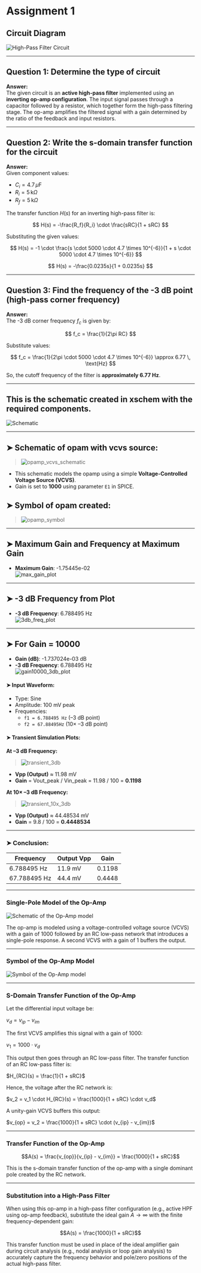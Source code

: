 # Assignment 1

## Circuit Diagram
![High-Pass Filter Circuit](./imagesas1/Fig-d5-1-highPass.png)

---

## Question 1: Determine the type of circuit

**Answer:**  
The given circuit is an **active high-pass filter** implemented using an **inverting op-amp configuration**. The input signal passes through a capacitor followed by a resistor, which together form the high-pass filtering stage. The op-amp amplifies the filtered signal with a gain determined by the ratio of the feedback and input resistors.

---

## Question 2: Write the s-domain transfer function for the circuit

**Answer:**  
Given component values:
- $C_i = 4.7 \, \mu\text{F}$
- $R_i = 5 \, \text{k}\Omega$
- $R_f = 5 \, \text{k}\Omega$

The transfer function $H(s)$ for an inverting high-pass filter is:

$$
H(s) = -\frac{R_f}{R_i} \cdot \frac{sRC}{1 + sRC}
$$

Substituting the given values:

$$
H(s) = -1 \cdot \frac{s \cdot 5000 \cdot 4.7 \times 10^{-6}}{1 + s \cdot 5000 \cdot 4.7 \times 10^{-6}}
$$

$$
H(s) = -\frac{0.0235s}{1 + 0.0235s}
$$

---

## Question 3: Find the frequency of the -3 dB point (high-pass corner frequency)

**Answer:**  
The -3 dB corner frequency $f_c$ is given by:

$$
f_c = \frac{1}{2\pi RC}
$$

Substitute values:

$$
f_c = \frac{1}{2\pi \cdot 5000 \cdot 4.7 \times 10^{-6}} \approx 6.77 \, \text{Hz}
$$

So, the cutoff frequency of the filter is **approximately 6.77 Hz**.

---

## This is the schematic created in xschem with the required components.

![Schematic](<./imagesas1/Picture5.png>)

---

## ➤ Schematic of opam with vcvs source:

> ![opamp_vcvs_schematic](imagesas1/symmaticvcvsopam.png)

- This schematic models the opamp using a simple **Voltage-Controlled Voltage Source (VCVS)**.
- Gain is set to **1000** using parameter `E1` in SPICE.

## ➤ Symbol of opam created:

> ![opamp_symbol](imagesas1/symbolvsvsopam.png)

---

## ➤ Maximum Gain and Frequency at Maximum Gain  
- **Maximum Gain**: -1.75445e-02  
![max_gain_plot](imagesas1/hpmaxgain.png)

---

## ➤ -3 dB Frequency from Plot  
- **-3 dB Frequency**: 6.788495 Hz  
![3db_freq_plot](imagesas1/3b_freq.png)

---

## ➤ For Gain = 10000  
- **Gain (dB)**: -1.737024e-03 dB  
- **-3 dB Frequency**: 6.788495 Hz  
![gain10000_3db_plot](imagesas1/10000_gain.png)

#### ➤ Input Waveform:

- Type: Sine
- Amplitude: 100 mV peak
- Frequencies:
  - `f1 = 6.788495 Hz` (–3 dB point)
  - `f2 = 67.88495Hz` (10× –3 dB point)

#### ➤ Transient Simulation Plots:

**At –3 dB Frequency:**

> ![transient_3db](imagesas1/transiant3db.png)

- **Vpp (Output)** ≈ 11.98 mV
- **Gain** = Vout_peak / Vin_peak = 11.98 / 100 = **0.1198**

**At 10× –3 dB Frequency:**

> ![transient_10x_3db](imagesas1/trasiant100_3db.png)

- **Vpp (Output)** ≈ 44.48534 mV
- **Gain** = 9.8 / 100 = **0.4448534**

---

### ➤ Conclusion:

| Frequency      | Output Vpp | Gain     |
|----------------|------------|----------|
| 6.788495 Hz    | 11.9 mV    | 0.1198   |
| 67.788495 Hz   | 44.4 mV    | 0.4448   |

---

### Single-Pole Model of the Op-Amp

<!-- Insert image of the schematic of the Op-Amp model here -->
![Schematic of the Op-Amp model](./path-to-your-image/schematic.png)

The op-amp is modeled using a voltage-controlled voltage source (VCVS) with a gain of 1000 followed by an RC low-pass network that introduces a single-pole response. A second VCVS with a gain of 1 buffers the output.

---

### Symbol of the Op-Amp Model

<!-- Insert image of the symbol of the Op-Amp model here -->
![Symbol of the Op-Amp model](./path-to-your-image/symbol.png)

---

### S-Domain Transfer Function of the Op-Amp

Let the differential input voltage be:

$v_d = v_{ip} - v_{im}$

The first VCVS amplifies this signal with a gain of 1000:

$v_1 = 1000 \cdot v_d$

This output then goes through an RC low-pass filter. The transfer function of an RC low-pass filter is:

$H_{RC}(s) = \frac{1}{1 + sRC}$

Hence, the voltage after the RC network is:

$v_2 = v_1 \cdot H_{RC}(s) = \frac{1000}{1 + sRC} \cdot v_d$

A unity-gain VCVS buffers this output:

$v_{op} = v_2 = \frac{1000}{1 + sRC} \cdot (v_{ip} - v_{im})$

---

### Transfer Function of the Op-Amp

$$A(s) = \frac{v_{op}}{v_{ip} - v_{im}} = \frac{1000}{1 + sRC}$$

This is the s-domain transfer function of the op-amp with a single dominant pole created by the RC network.

---

### Substitution into a High-Pass Filter

When using this op-amp in a high-pass filter configuration (e.g., active HPF using op-amp feedback), substitute the ideal gain $A \to \infty$ with the finite frequency-dependent gain:

$$A(s) = \frac{1000}{1 + sRC}$$

This transfer function must be used in place of the ideal amplifier gain during circuit analysis (e.g., nodal analysis or loop gain analysis) to accurately capture the frequency behavior and pole/zero positions of the actual high-pass filter.




